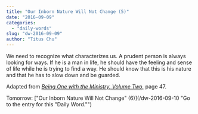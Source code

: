 ```yaml
---
title: "Our Inborn Nature Will Not Change (5)"
date: "2016-09-09"
categories: 
  - "daily-words"
slug: "dw-2016-09-09"
author: "Titus Chu"
---
```


We need to recognize what characterizes us. A prudent person is always looking for ways. If he is a man in life, he should have the feeling and sense of life while he is trying to find a way. He should know that this is his nature and that he has to slow down and be guarded.

Adapted from _[Being One with the Ministry, Volume Two,](/book-one-with-the-ministry-vol-2/ "Go to the listing for this book.")_ page 47.

Tomorrow: ["Our Inborn Nature Will Not Change" (6)](/dw-2016-09-10 "Go to the entry for this "Daily Word."")
